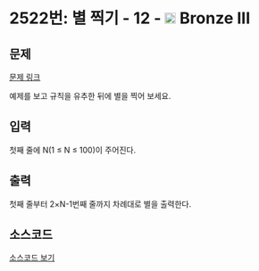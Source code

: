 # 2522번: 별 찍기 - 12 - <img src="https://static.solved.ac/tier_small/3.svg" style="height:20px" /> Bronze III

<!-- performance -->

<!-- 문제 제출 후 깃허브에 푸시를 했을 때 제출한 코드의 성능이 입력될 공간입니다.-->

<!-- end -->

## 문제

[문제 링크](https://boj.kr/2522)

<p>예제를 보고 규칙을 유추한 뒤에 별을 찍어 보세요.</p>

## 입력

<p><span class="s1">첫째</span> <span class="s1">줄에</span> N(1 ≤ N ≤ 100)<span class="s1">이</span> <span class="s1">주어진다</span>.</p>

## 출력

<p>첫째<span class="s1"> </span>줄부터<span class="s1">&nbsp;2×N-1</span>번째<span class="s1"> </span>줄까지<span class="s1"> </span>차례대로<span class="s1"> </span>별을<span class="s1"> </span>출력한다<span class="s1">.</span></p>

## 소스코드

[소스코드 보기](별%20찍기%20-%2012.py)